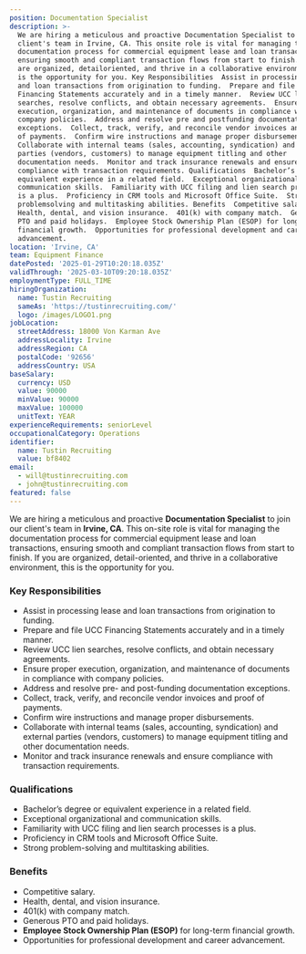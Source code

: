 ```yaml
---
position: Documentation Specialist
description: >-
  We are hiring a meticulous and proactive Documentation Specialist to join our
  client's team in Irvine, CA. This onsite role is vital for managing the
  documentation process for commercial equipment lease and loan transactions,
  ensuring smooth and compliant transaction flows from start to finish. If you
  are organized, detailoriented, and thrive in a collaborative environment, this
  is the opportunity for you. Key Responsibilities  Assist in processing lease
  and loan transactions from origination to funding.  Prepare and file UCC
  Financing Statements accurately and in a timely manner.  Review UCC lien
  searches, resolve conflicts, and obtain necessary agreements.  Ensure proper
  execution, organization, and maintenance of documents in compliance with
  company policies.  Address and resolve pre and postfunding documentation
  exceptions.  Collect, track, verify, and reconcile vendor invoices and proof
  of payments.  Confirm wire instructions and manage proper disbursements. 
  Collaborate with internal teams (sales, accounting, syndication) and external
  parties (vendors, customers) to manage equipment titling and other
  documentation needs.  Monitor and track insurance renewals and ensure
  compliance with transaction requirements. Qualifications  Bachelor’s degree or
  equivalent experience in a related field.  Exceptional organizational and
  communication skills.  Familiarity with UCC filing and lien search processes
  is a plus.  Proficiency in CRM tools and Microsoft Office Suite.  Strong
  problemsolving and multitasking abilities. Benefits  Competitive salary. 
  Health, dental, and vision insurance.  401(k) with company match.  Generous
  PTO and paid holidays.  Employee Stock Ownership Plan (ESOP) for longterm
  financial growth.  Opportunities for professional development and career
  advancement.
location: 'Irvine, CA'
team: Equipment Finance
datePosted: '2025-01-29T10:20:18.035Z'
validThrough: '2025-03-10T09:20:18.035Z'
employmentType: FULL_TIME
hiringOrganization:
  name: Tustin Recruiting
  sameAs: 'https://tustinrecruiting.com/'
  logo: /images/LOGO1.png
jobLocation:
  streetAddress: 18000 Von Karman Ave
  addressLocality: Irvine
  addressRegion: CA
  postalCode: '92656'
  addressCountry: USA
baseSalary:
  currency: USD
  value: 90000
  minValue: 90000
  maxValue: 100000
  unitText: YEAR
experienceRequirements: seniorLevel
occupationalCategory: Operations
identifier:
  name: Tustin Recruiting
  value: bf8402
email:
  - will@tustinrecruiting.com
  - john@tustinrecruiting.com
featured: false
---
```


We are hiring a meticulous and proactive **Documentation Specialist** to join our client's team in **Irvine, CA**. This on-site role is vital for managing the documentation process for commercial equipment lease and loan transactions, ensuring smooth and compliant transaction flows from start to finish. If you are organized, detail-oriented, and thrive in a collaborative environment, this is the opportunity for you.  

### Key Responsibilities
- Assist in processing lease and loan transactions from origination to funding.  
- Prepare and file UCC Financing Statements accurately and in a timely manner.  
- Review UCC lien searches, resolve conflicts, and obtain necessary agreements.  
- Ensure proper execution, organization, and maintenance of documents in compliance with company policies.  
- Address and resolve pre- and post-funding documentation exceptions.  
- Collect, track, verify, and reconcile vendor invoices and proof of payments.  
- Confirm wire instructions and manage proper disbursements.  
- Collaborate with internal teams (sales, accounting, syndication) and external parties (vendors, customers) to manage equipment titling and other documentation needs.  
- Monitor and track insurance renewals and ensure compliance with transaction requirements.  

### Qualifications
- Bachelor’s degree or equivalent experience in a related field.  
- Exceptional organizational and communication skills.  
- Familiarity with UCC filing and lien search processes is a plus.  
- Proficiency in CRM tools and Microsoft Office Suite.  
- Strong problem-solving and multitasking abilities.  

### Benefits
- Competitive salary.  
- Health, dental, and vision insurance.  
- 401(k) with company match.  
- Generous PTO and paid holidays.  
- **Employee Stock Ownership Plan (ESOP)** for long-term financial growth.  
- Opportunities for professional development and career advancement.  
